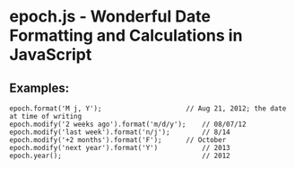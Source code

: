 epoch.js - Wonderful Date Formatting and Calculations in JavaScript
====================================================================

Examples:
---------

	epoch.format('M j, Y');						// Aug 21, 2012; the date at time of writing
	epoch.modify('2 weeks ago').format('m/d/y');	// 08/07/12
	epoch.modify('last week').format('n/j');		// 8/14
	epoch.modify('+2 months').format('F');		// October
	epoch.modify('next year').format('Y')			// 2013
	epoch.year();									// 2012